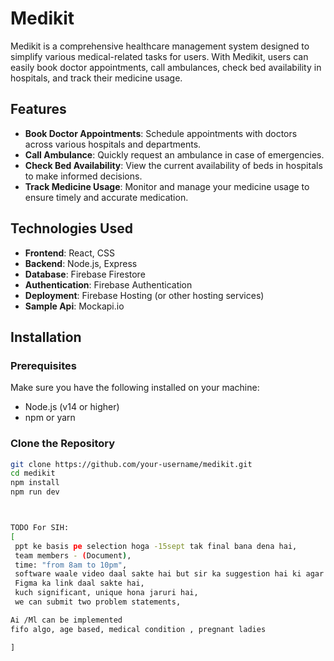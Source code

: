 # Medikit

Medikit is a comprehensive healthcare management system designed to simplify various medical-related tasks for users. With Medikit, users can easily book doctor appointments, call ambulances, check bed availability in hospitals, and track their medicine usage.

## Features

- **Book Doctor Appointments**: Schedule appointments with doctors across various hospitals and departments.
- **Call Ambulance**: Quickly request an ambulance in case of emergencies.
- **Check Bed Availability**: View the current availability of beds in hospitals to make informed decisions.
- **Track Medicine Usage**: Monitor and manage your medicine usage to ensure timely and accurate medication.

## Technologies Used

- **Frontend**: React, CSS
- **Backend**: Node.js, Express
- **Database**: Firebase Firestore
- **Authentication**: Firebase Authentication
- **Deployment**: Firebase Hosting (or other hosting services)
- **Sample Api**: Mockapi.io

## Installation

### Prerequisites

Make sure you have the following installed on your machine:
- Node.js (v14 or higher)
- npm or yarn

### Clone the Repository

```bash
git clone https://github.com/your-username/medikit.git
cd medikit
npm install
npm run dev



TODO For SIH:
[
 ppt ke basis pe selection hoga -15sept tak final bana dena hai,
 team members - (Document),
 time: "from 8am to 10pm",
 software waale video daal sakte hai but sir ka suggestion hai ki agar frontend achhi nahi hai to mat daalo,
 Figma ka link daal sakte hai,
 kuch significant, unique hona jaruri hai,
 we can submit two problem statements,

Ai /Ml can be implemented
fifo algo, age based, medical condition , pregnant ladies

]